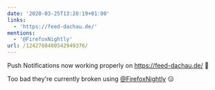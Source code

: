 ```yaml
---
date: '2020-03-25T13:20:19+01:00'
links:
  - 'https://feed-dachau.de/'
mentions:
  - '@FirefoxNightly'
url: /1242788400542949376/
---
```

Push Notifications now working properly on https://feed-dachau.de/ 🥳

Too bad they're currently broken using [@FirefoxNightly](https://twitter.com/@FirefoxNightly) 😑
